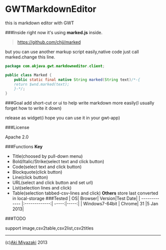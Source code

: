 GWTMarkdownEditor
=================

this is markdown editor with GWT

###Inside
right now it's using **marked.js** inside.

>https://github.com/chjj/marked

but you can  use another markup script easily,native code just call marked.change this line.

```java
package com.akjava.gwt.markdowneditor.client;

public class Marked {
	public static final native String marked(String text)/*-{
	return $wnd.marked(text);
	}-*/;
}
```


###Goal
add short-cut or ui to help write markdown more easily(I usually forget how to write it down)

release as widget(i hope you can use it in your gwt-app)

###License

Apache 2.0

###Functions
**Key**
- Title(choosed by pull-down menu)
- Bold/Italic/Strike(select text and click button)
- Code(select text and click button)
- Blockquote(click button)
- Line(click button)
- URL(select and click button and set url)
- List(selection lines and click)
- Table(selection tabbed-csv-lines and click)
**Others**
store last converted in local-storage
###Tested
| OS| Browser| Version|Test Date|
| ------------- |:-------------:| -----:|-----:|
| Windows7-64bit      | Chrome| 31 |5 Jan 2013|

###TODO

support image,csv2table,csv2list,csv2titles
********
(c)[Aki Miyazaki](https://plus.google.com/103021856782435660635/) 2013